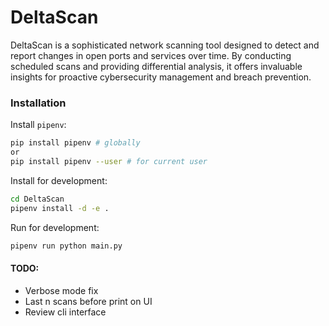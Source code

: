 # DeltaScan
DeltaScan is a sophisticated network scanning tool designed to detect and report changes in open ports and services over time. By conducting scheduled scans and providing differential analysis, it offers invaluable insights for proactive cybersecurity management and breach prevention.

### Installation
Install `pipenv`:
```bash
pip install pipenv # globally
or
pip install pipenv --user # for current user
```

Install for development:
```bash
cd DeltaScan
pipenv install -d -e .
```

Run for development:
```bash
pipenv run python main.py
```

#### TODO:
- Verbose mode fix
- Last n scans before print on UI
- Review cli interface